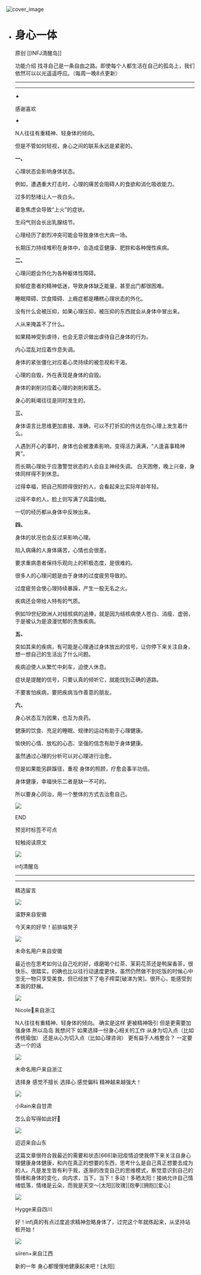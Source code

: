 ![cover_image](https://mmbiz.qpic.cn/sz_mmbiz_jpg/DZCdtia4bJxrMmO2WZH5fEOdhMNCynsciaWrPfCjFxmMCddia0yDgBsIYcYx8O2EBxBm3f0KicjG9No6Apz6ic5w99g/0?wx_fmt=jpeg)

- # 身心一体
  
  原创 [[INFJ清醒岛]]
  
  功能介绍 找寻自己是一条自由之路。即使每个人都生活在自己的孤岛上，我们依然可以以光遥遥呼应。（每周一晚8点更新）
  
  ---
  
  ---
  
  ✦
  
  感谢喜欢
  
  ✦
  
  N人往往有重精神、轻身体的倾向。
  
  但是不管如何轻视，身心之间的联系永远是紧密的。
  
  **一、**
  
  心理状态会影响身体状态。
  
  例如，遭遇重大打击时，心理的痛苦会阻碍人的食欲和消化吸收能力。
  
  过多的愁绪让人一夜白头。
  
  着急焦虑会导致“上火”的症状。
  
  生闷气则会长出乳腺结节。
  
  心理经历了剧烈冲突可能会导致身体也大病一场。
  
  长期压力持续堆积在身体中，会造成亚健康、肥胖和各种慢性疾病。
  
  **二、**
  
  心理问题会外化为各种躯体性障碍。
  
  抑郁症患者的精神低迷，导致身体缺乏能量，甚至出门都很困难。
  
  睡眠障碍、饮食障碍、上瘾症都是糟糕心理状态的外化。
  
  没有什么会被压抑，如果心理压抑，被压抑的东西就会从身体中冒出来。
  
  人从来掩盖不了什么。
  
  如果精神受到虐待，也会无意识做出虐待自己身体的行为。
  
  内心混乱对应着作息失调。
  
  身体的紧张僵化对应着心灵持续的被忽视和干渴。
  
  心理的自毁，外在表现是身体的自毁。
  
  身体的剥削对应着心理的剥削和匮乏。
  
  身心的耗竭往往是同时发生的。
  
  **三、**
  
  身体语言比思维更加直接、准确，可以不打折扣的传达在你心理上发生着什么。
  
  人遇到开心的事时，身体也会被激素影响，变得活力满满，“人逢喜事精神爽”。
  
  而长期心理处于应激警觉状态的人会自主神经失调。 白天困倦，晚上兴奋，身体同样得不到休息。
  
  过得幸福，把自己照顾得很好的人，会看起来比实际年龄年轻。
  
  过得不幸的人，脸上则写满了风霜剑戟。
  
  一切的经历都从身体中反映出来。
  
  **四、**
  
  身体的状况也会反过来影响心理。
  
  陷入病痛的人身体痛苦，心情也会很差。
  
  要求重病患者保持乐观向上的积极态度，是很难的。
  
  很多人的心理问题是由于身体的过度疲劳导致的。
  
  过度疲劳会使心理持续暴躁，产生一股无名之火。
  
  疾病还会带给人特有的气质。
  
  例如19世纪欧洲人对结核病的追捧，就是因为结核病使人苍白、消瘦、虚弱，于是被认为是浪漫忧郁的贵族疾病。
  
  **五、**
  
  突如其来的疾病，有可能是心理通过身体放出的信号，让你停下来关注自身，想一想自己的生活出了什么问题。
  
  疾病迫使人从繁忙中刹车，迫使人休息。
  
  症状是提醒的信号，只要认真的倾听它，就能找到正确的道路。
  
  不要害怕疾病，要把疾病当作善意的朋友。
  
  **六、**
  
  身心状态互为因果，也互为良药。
  
  健康的饮食、充足的睡眠、规律的运动有助于心理健康。
  
  愉快的心情、放松的心态、坚强的信念有助于身体健康。
  
  虽然通过心理的分析可以对心理进行治愈。
  
  但是如果能另辟蹊径，重视 身体的照顾，疗愈会事半功倍。
  
  身体健康，幸福快乐二者是缺一不可的。
  
  所以要身心同治，用一个整体的方式去治愈自己。
  
  ![](https://mmbiz.qpic.cn/mmbiz_gif/7FiadXCUBpqt43ySAFleQonQAWQDMwvCPOiaiaFlUYSG8ibicVqc4d5rBa4niaAWr9DmauJ43FCich2gaNDU6PiaKZQf6w/640?wx_fmt=gif)
  
  END
  
  预览时标签不可点
  
    
  
  
  轻触阅读原文
  
  ![](http://mmbiz.qpic.cn/mmbiz_png/DZCdtia4bJxpcRrqEcIicNn7icChObS1Eqm6u2hlN1LGAHvlMHZg6O2a3A47KdeC6IqvVTuryNZQpDFQ1LX3JvT9w/0?wx_fmt=png)
  
  infj清醒岛
  
  ---
  
  ---
  
  精选留言
  
  ![](http://mmsns.qpic.cn/mmsns/iaxNB5XaibCeLTYWIUGCYm7cS1kFxTx4ibUSEBZJ6VnOdXPDItJ9PaGRg/0)
  
  温野来自安徽
  
  今天来的好早！前排端凳子
  
  ![](http://mmsns.qpic.cn/mmsns/iaxNB5XaibCeLTYWIUGCYm7cS1kFxTx4ibUSEBZJ6VnOdXPDItJ9PaGRg/0)
  
  未命名用户来自安徽
  
  最近也在思考如何让自己吃的好，琢磨喝个红茶、茉莉花茶还是鸭屎香茶，很快乐、很踏实。的确也比以往行动速度更快，虽然仍然做不到吃饭的时候心中空无一物只享受美食，但已经放下了电子榨菜[破涕为笑]。很开心，能感受到本我的舒展。
  
  ![](http://mmsns.qpic.cn/mmsns/iaxNB5XaibCeLTYWIUGCYm7cS1kFxTx4ibUSEBZJ6VnOdXPDItJ9PaGRg/0)
  
  Nicole🎈来自浙江
  
  N人往往有重精神、轻身体的倾向。 确实是这样 更被精神吸引 但是更需要加强身体 所以岛岛 我想问下 如果选择一份身心相关的工作 从身为切入点（比如传统瑜伽）
  还是从心为切入点（比如心理咨询） 更有益于人格整合？ 一定要选一个的话
  
  ![](http://mmsns.qpic.cn/mmsns/iaxNB5XaibCeLTYWIUGCYm7cS1kFxTx4ibUSEBZJ6VnOdXPDItJ9PaGRg/0)
  
  未命名用户来自浙江
  
  选择身 感觉不擅长 选择心 感觉偏科 精神越来越强大！
  
  ![](http://mmsns.qpic.cn/mmsns/iaxNB5XaibCeLTYWIUGCYm7cS1kFxTx4ibUSEBZJ6VnOdXPDItJ9PaGRg/0)
  
  小Rain来自甘肃
  
  怎么会写得如此好🥲
  
  ![](http://mmsns.qpic.cn/mmsns/iaxNB5XaibCeLTYWIUGCYm7cS1kFxTx4ibUSEBZJ6VnOdXPDItJ9PaGRg/0)
  
  迢迢来自山东
  
  这篇文章很符合我最近的需要和状态[666]新冠疫情迫使我停下来关注自身心理健康身体健康，和内在真正的想要的东西，思考什么是自己真正想要去成为的人。凡是发生皆有利于我，逐渐的改变自己的思维模式，察觉意识到自己的情绪和身体的变化，向内求，当下，当下！多动！多晒太阳！接纳允许自己情绪低落，情绪是云朵，而我是天空～[太阳][玫瑰][抱拳][拥抱][爱心]
  
  ![](http://mmsns.qpic.cn/mmsns/iaxNB5XaibCeLTYWIUGCYm7cS1kFxTx4ibUSEBZJ6VnOdXPDItJ9PaGRg/0)
  
  Hygge来自四川
  
  好！infj真的有点过度追求精神忽略身体了，过完这个年就练起来，从坚持站桩开始！
  
  ![](http://mmsns.qpic.cn/mmsns/iaxNB5XaibCeLTYWIUGCYm7cS1kFxTx4ibUSEBZJ6VnOdXPDItJ9PaGRg/0)
  
  siiren+来自江西
  
  新的一年 身心都慢慢地健康起来吧！[太阳]